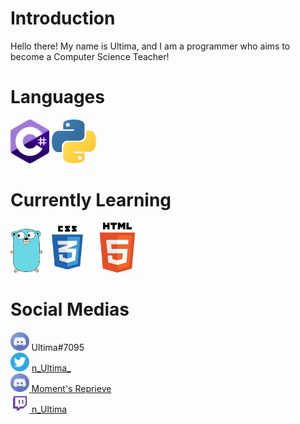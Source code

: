 # Introduction
Hello there! My name is Ultima, and I am a programmer who aims to become a Computer Science Teacher!
# Languages
<img src="csharp.png" height = 70/> <img src="python.png" height = 70/>
# Currently Learning
<img src="golang.png" height = 70/><img src="css.png" height = 80/><img src="html.png" height = 80>
# Social Medias
<img src="discord.png" height = 30> Ultima#7095 <br> <img src="twitter-logo-3.png" height = 30> <a href="http://www.twitter.com/n_Ultima_"> n_Ultima_ <br> <img src="discord.png" height = 30> <a href="https://discord.gg/W5GKUF5VQp"> Moment's Reprieve <br> <img src="twitch.png" height = 30> <a href="https://twitch/tv/n_Ultima"> n_Ultima



